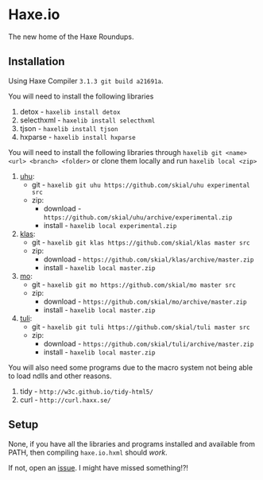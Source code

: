 # Haxe.io

The new home of the Haxe Roundups.

## Installation

Using Haxe Compiler `3.1.3 git build a21691a`.

You will need to install the following libraries

1. detox - `haxelib install detox`
2. selecthxml - `haxelib install selecthxml`
3. tjson - `haxelib install tjson`
4. hxparse - `haxelib install hxparse`

You will need to install the following libraries through `haxelib git <name> <url>
<branch> <folder>` or clone them locally and run `haxelib local <zip>`

1. [uhu]: 
	+ git - `haxelib git uhu https://github.com/skial/uhu experimental src`
	+ zip:
		* download - `https://github.com/skial/uhu/archive/experimental.zip`
		* install - `haxelib local experimental.zip`
2. [klas]:
	+ git - `haxelib git klas https://github.com/skial/klas master src`
	+ zip:
		* download - `https://github.com/skial/klas/archive/master.zip`
		* install - `haxelib local master.zip`
3. [mo]:
	+ git - `haxelib git mo https://github.com/skial/mo master src`
	+ zip:
		* download - `https://github.com/skial/mo/archive/master.zip`
		* install - `haxelib local master.zip`
4. [tuli]:
	+ git - `haxelib git tuli https://github.com/skial/tuli master src`
	+ zip:
		* download - `https://github.com/skial/tuli/archive/master.zip`
		* install - `haxelib local master.zip`
		
You will also need some programs due to the macro system not being able to load
ndlls and other reasons.

1. tidy - `http://w3c.github.io/tidy-html5/`
2. curl - `http://curl.haxx.se/`
	
## Setup

None, if you have all the libraries and programs installed and available from
PATH, then compiling `haxe.io.hxml` should _work_.

If not, open an [issue]. I might have missed something!?!

[uhu]: http://github.com/skial/uhu/tree/experimental "The Uhu/Uhx Collection"
[klas]: http://github.com/skial/klas "The Ordered Macro Builder"
[mo]: http://github.com/skial/mo "Syntax highlighter"
[tuli]: http://github.com/skial/tuli "Static site generator"
[issue]: http://github.com/skial/haxe.io/issues "Haxe.io Issues"